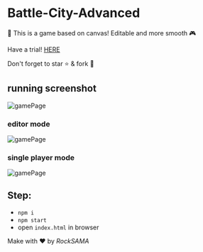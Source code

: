# Battle-City-Advanced
:lollipop: This is a game based on canvas! Editable and more smooth :video_game:

Have a trial! [HERE](https://879479119.github.io/Battle-City-Advanced/)

Don't forget to star :star: & fork :fork_and_knife:
## running screenshot
![gamePage](http://7xsm7w.com1.z0.glb.clouddn.com/enter.png)
### editor mode
![gamePage](http://7xsm7w.com1.z0.glb.clouddn.com/edit.png)
### single player mode
![gamePage](http://7xsm7w.com1.z0.glb.clouddn.com/game.png)

## Step:
+ `npm i`
+ `npm start`
+ open `index.html` in browser

Make with :heart: by *RockSAMA*
